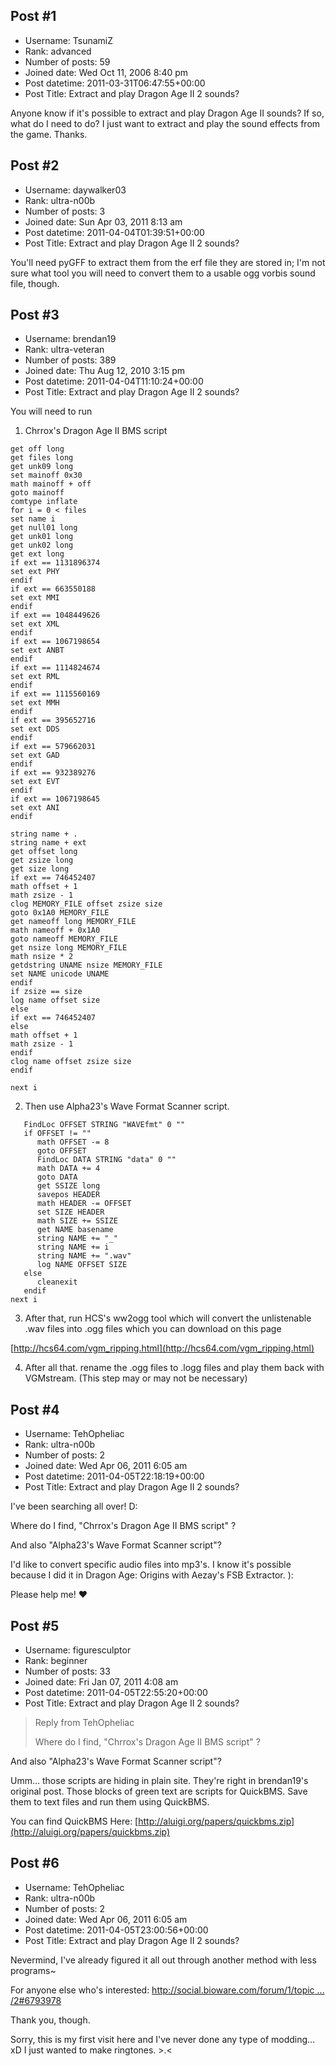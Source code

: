 ## Post #1
- Username: TsunamiZ
- Rank: advanced
- Number of posts: 59
- Joined date: Wed Oct 11, 2006 8:40 pm
- Post datetime: 2011-03-31T06:47:55+00:00
- Post Title: Extract and play Dragon Age II 2 sounds?

Anyone know if it's possible to extract and play Dragon Age II sounds?  If so, what do I need to do?  I just want to extract and play the sound effects from the game. Thanks.
## Post #2
- Username: daywalker03
- Rank: ultra-n00b
- Number of posts: 3
- Joined date: Sun Apr 03, 2011 8:13 am
- Post datetime: 2011-04-04T01:39:51+00:00
- Post Title: Extract and play Dragon Age II 2 sounds?

You'll need pyGFF to extract them from the erf file they are stored in; I'm not sure what tool you will need to convert them to a usable ogg vorbis sound file, though.
## Post #3
- Username: brendan19
- Rank: ultra-veteran
- Number of posts: 389
- Joined date: Thu Aug 12, 2010 3:15 pm
- Post datetime: 2011-04-04T11:10:24+00:00
- Post Title: Extract and play Dragon Age II 2 sounds?

You will need to run

1. Chrrox's Dragon Age II BMS script

```
get off long
get files long
get unk09 long
set mainoff 0x30
math mainoff + off
goto mainoff
comtype inflate
for i = 0 < files
set name i
get null01 long
get unk01 long
get unk02 long
get ext long
if ext == 1131896374
set ext PHY
endif
if ext == 663550188
set ext MMI
endif
if ext == 1048449626
set ext XML
endif
if ext == 1067198654
set ext ANBT
endif
if ext == 1114824674
set ext RML
endif
if ext == 1115560169
set ext MMH
endif
if ext == 395652716
set ext DDS
endif
if ext == 579662031
set ext GAD
endif
if ext == 932389276
set ext EVT
endif
if ext == 1067198645
set ext ANI
endif

string name + .
string name + ext
get offset long
get zsize long
get size long
if ext == 746452407
math offset + 1
math zsize - 1
clog MEMORY_FILE offset zsize size
goto 0x1A0 MEMORY_FILE
get nameoff long MEMORY_FILE
math nameoff + 0x1A0
goto nameoff MEMORY_FILE
get nsize long MEMORY_FILE
math nsize * 2
getdstring UNAME nsize MEMORY_FILE
set NAME unicode UNAME
endif
if zsize == size
log name offset size
else
if ext == 746452407
else
math offset + 1
math zsize - 1
endif
clog name offset zsize size
endif

next i
```


2. Then use Alpha23's Wave Format Scanner script.

```
   FindLoc OFFSET STRING "WAVEfmt" 0 ""
   if OFFSET != ""
      math OFFSET -= 8
      goto OFFSET
      FindLoc DATA STRING "data" 0 ""
      math DATA += 4
      goto DATA
      get SSIZE long
      savepos HEADER
      math HEADER -= OFFSET
      set SIZE HEADER
      math SIZE += SSIZE
      get NAME basename
      string NAME += "_"
      string NAME += i
      string NAME += ".wav"
      log NAME OFFSET SIZE
   else
      cleanexit
   endif
next i
```


3. After that, run HCS's ww2ogg tool which will convert the unlistenable .wav files into .ogg files which you can download on this page

[http://hcs64.com/vgm_ripping.html](http://hcs64.com/vgm_ripping.html)

4. After all that. rename the .ogg files to .logg files and play them back with VGMstream. (This step may or may not be necessary)
## Post #4
- Username: TehOpheliac
- Rank: ultra-n00b
- Number of posts: 2
- Joined date: Wed Apr 06, 2011 6:05 am
- Post datetime: 2011-04-05T22:18:19+00:00
- Post Title: Extract and play Dragon Age II 2 sounds?

I've been searching all over! D:

Where do I find, "Chrrox's Dragon Age II BMS script" ?

And also "Alpha23's Wave Format Scanner script"? 

I'd like to convert specific audio files into mp3's. I know it's possible because I did it in Dragon Age: Origins with Aezay's FSB Extractor. ):

Please help me! ♥
## Post #5
- Username: figuresculptor
- Rank: beginner
- Number of posts: 33
- Joined date: Fri Jan 07, 2011 4:08 am
- Post datetime: 2011-04-05T22:55:20+00:00
- Post Title: Extract and play Dragon Age II 2 sounds?

> Reply from TehOpheliac
>
> Where do I find, "Chrrox's Dragon Age II BMS script" ?

And also "Alpha23's Wave Format Scanner script"?

Umm… those scripts are hiding in plain site. They're right in brendan19's original post. Those blocks of green text are scripts for QuickBMS. Save them to text files and run them using QuickBMS.

You can find QuickBMS Here: [http://aluigi.org/papers/quickbms.zip](http://aluigi.org/papers/quickbms.zip)
## Post #6
- Username: TehOpheliac
- Rank: ultra-n00b
- Number of posts: 2
- Joined date: Wed Apr 06, 2011 6:05 am
- Post datetime: 2011-04-05T23:00:56+00:00
- Post Title: Extract and play Dragon Age II 2 sounds?

Nevermind, I've already figured it all out through another method with less programs~ 

For anyone else who's interested: [http://social.bioware.com/forum/1/topic ... /2#6793978](http://social.bioware.com/forum/1/topic/307/index/6666408/2#6793978)

Thank you, though. 

Sorry, this is my first visit here and I've never done any type of modding... xD I just wanted to make ringtones. >.<
